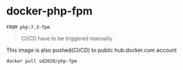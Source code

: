 # docker-php-fpm

```
FROM php:7.3-fpm
```

> CI/CD have to be triggered manually

This image is also pushed(CI/CD) to public hub.docker.com account

```
docker pull sd2020/php-fpm
```
